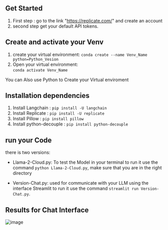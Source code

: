 ## Get Started
1. First step : go to the link "https://replicate.com/" and create an account
2. second step get your default API tokens.

## Create and activate your Venv
1. create your virtual environment: 
  ```conda create --name Venv_Name python=Python_Vesion```
2. Open your virtual environment: <br>
  ```conda activate Venv_Name```

You can Also use Python to Create your Virtual enviroment 

## Installation dependencies
1. Install Langchain : ```pip install -U langchain```
2. Install Replicate : ```pip install -U replicate```
3. Install Pillow : ```pip install pillow```
4. Install python-decouple : ```pip install python-decouple```

## run your Code 
there is two versions:
+ Llama-2-Cloud.py: To test the Model in your terminal to run it use the command ```python Llama-2-Cloud.py```, make sure that you are in the right directory 

+ Version-Chat.py: used for communicate with your LLM using the interface Streamlit to run it use the command ```streamlit run Version-Chat.py```.

## Results for Chat Interface 
![image](https://github.com/hmoumad/ImplementLlama2InCloud/assets/148491488/c0b20712-906d-4903-8b19-4dd7fff6bcf1)
